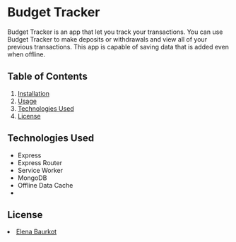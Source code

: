 # Budget Tracker
Budget Tracker is an app that let you track your transactions. You can use Budget Tracker to make deposits or withdrawals and view all of your previous transactions. This app is capable of saving data that is added even when offline. 

## Table of Contents
<ol>
    <li><a href="#installation">Installation</a></li>
    <li><a href="#usage">Usage</a></li>
    <li><a href="#technologies">Technologies Used</a></li>
    <li><a href="#license">License</a></li>
</ol>


## Technologies Used
 <a name="technologies"></a>
<ul>
    <li>Express</li>
    <li>Express Router</li>
    <li>Service Worker</li>
    <li>MongoDB</li>
    <li>Offline Data Cache<li>
</ul>

## License 
<a name="license"></a>
   <a href="https://github.com/elenabaurkot" target ="_blank" ><li>Elena Baurkot</li></a>